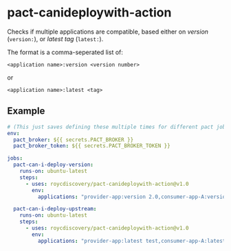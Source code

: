 # pact-canideploywith-action

Checks if multiple applications are compatible, based either on _version_ (`version:`), or _latest tag_ (`latest:`).

The format is a comma-seperated list of:

```
<application name>:version <version number>
```
or
```
<application name>:latest <tag>
```

## Example
```yml
# (This just saves defining these multiple times for different pact jobs)
env:
  pact_broker: ${{ secrets.PACT_BROKER }}
  pact_broker_token: ${{ secrets.PACT_BROKER_TOKEN }}

jobs:
  pact-can-i-deploy-version:
    runs-on: ubuntu-latest
    steps:
      - uses: roycdiscovery/pact-canideploywith-action@v1.0
        env:
          applications: "provider-app:version 2.0,consumer-app-A:version 1.8,consumer-app-B:version 1.0"

  pact-can-i-deploy-upstream:
    runs-on: ubuntu-latest
    steps:
      - uses: roycdiscovery/pact-canideploywith-action@v1.0
        env:
          applications: "provider-app:latest test,consumer-app-A:latest prod"
```